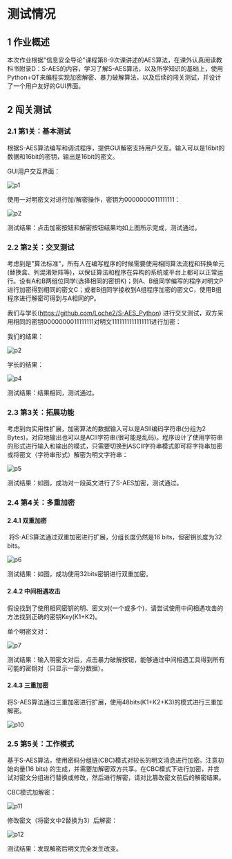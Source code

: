 # 测试情况

## 1 作业概述

本次作业根据"信息安全导论"课程第8-9次课讲述的AES算法，在课外认真阅读教科书附录D：S-AES的内容，学习了解S-AES算法，以及所学知识的基础上，使用Python+QT来编程实现加密解密、暴力破解算法，以及后续的闯关测试，并设计了一个用户友好的GUI界面。

## 2 闯关测试

### 2.1 第1关：**基本测试**

​       根据S-AES算法编写和调试程序，提供GUI解密支持用户交互。输入可以是16bit的数据和16bit的密钥，输出是16bit的密文。

GUI用户交互界面：

![p1](pic/p1.png)

使用一对明密文对进行加/解密操作，密钥为0000000011111111：

![p2](pic/p2.png)

测试结果：点击加密按钮和解密按钮结果均如上图所示完成，测试通过。

### 2.2 第2关：交叉测试

​	考虑到是"算法标准"，所有人在编写程序的时候需要使用相同算法流程和转换单元(替换盒、列混淆矩阵等)，以保证算法和程序在异构的系统或平台上都可以正常运行。设有A和B两组位同学(选择相同的密钥K)；则A、B组同学编写的程序对明文P进行加密得到相同的密文C；或者B组同学接收到A组程序加密的密文C，使用B组程序进行解密可得到与A相同的P。

 我们与学长(https://github.com/Loche2/S-AES_Python)
 进行交叉测试，双方采用相同的密钥0000000011111111对明文1111111111111111进行加密：

我们的结果：

![p2](pic/p3.png)

学长的结果：

![p4](pic/p4.png)

测试结果：结果相同，测试通过。

### 2.3 第3关：拓展功能

考虑到向实用性扩展，加密算法的数据输入可以是ASII编码字符串(分组为2 Bytes)，对应地输出也可以是ACII字符串(很可能是乱码)。程序设计了使用字符串的形式进行输入和输出的模式，只需要切换到ASCII字符串模式即可将字符串加密或将密文（字符串形式）解密为明文字符串：

![p5](pic/p5.png)

测试结果：如图，成功对一段英文进行了S-AES加密，测试通过。

### 2.4 第4关：多重加密

#### 2.4.1 双重加密

​	将S-AES算法通过双重加密进行扩展，分组长度仍然是16 bits，但密钥长度为32 bits。

![p6](pic/p6.png)

测试结果：如图，成功使用32bits密钥进行双重加密。

#### 2.4.2 中间相遇攻击

​	假设找到了使用相同密钥的明、密文对(一个或多个)，请尝试使用中间相遇攻击的方法找到正确的密钥Key(K1+K2)。

单个明密文对：

![p7](pic/p7.png)

测试结果：输入明密文对后，点击暴力破解按钮，能够通过中间相遇工具得到所有可能的密钥对（只显示一部分数据）。

#### 2.4.3 三重加密

​	将S-AES算法通过三重加密进行扩展，使用48bits(K1+K2+K3)的模式进行三重加解密。

![p10](pic/p10.png)

### 2.5 第5关：工作模式

基于S-AES算法，使用密码分组链(CBC)模式对较长的明文消息进行加密。注意初始向量(16 bits) 的生成，并需要加解密双方共享。在CBC模式下进行加密，并尝试对密文分组进行替换或修改，然后进行解密，请对比篡改密文前后的解密结果。

CBC模式加解密：

![p11](pic/p15.png)

修改密文（将密文中2替换为3）后解密：

![p12](pic/p16.png)

测试结果：发现解密后明文完全发生改变。
